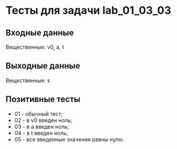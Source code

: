 # Тесты для задачи lab_01_03_03

## Входные данные
Вещественные: v0, a, t

## Выходные данные
Вещественные: s

## Позитивные тесты
- 01 - обычный тест;
- 02 - в v0 введен ноль;
- 03 - в a введен ноль;
- 04 - в t введен ноль;
- 05 - все введенные значения равны нулю.